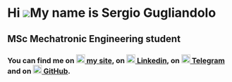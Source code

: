 Hi ![](https://user-images.githubusercontent.com/18350557/176309783-0785949b-9127-417c-8b55-ab5a4333674e.gif)My name is Sergio Gugliandolo
==========================================================================================================================================
MSc Mechatronic Engineering student
-----------------------------------

### You can find me on <a href="https://sergiogugliandolo.com" target="_blank" rel="noreferrer"><img src="https://sergiogugliandolo.com/Logo.png" width="20"/> my site</a>, on <a href="https://www.linkedin.com/in/sergio-gugliandolo" target="_blank" rel="noreferrer"><img src="https://upload.wikimedia.org/wikipedia/commons/thumb/c/ca/LinkedIn_logo_initials.png/600px-LinkedIn_logo_initials.png" width="20"/> Linkedin</a>, on <a href="https://t.me/Tizio0o0o0o" target="_blank" rel="noreferrer"><img src="https://upload.wikimedia.org/wikipedia/commons/thumb/8/83/Telegram_2019_Logo.svg/640px-Telegram_2019_Logo.svg.png" width="20"/> Telegram</a> and on <a href="https://www.github.com/tizio0o0o0o" target="_blank" rel="noreferrer"><img src="https://upload.wikimedia.org/wikipedia/commons/thumb/9/91/Octicons-mark-github.svg/640px-Octicons-mark-github.svg.png" width="20"/> GitHub</a>.
